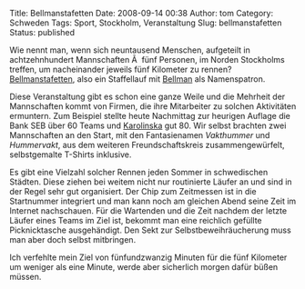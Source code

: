 Title: Bellmanstafetten
Date: 2008-09-14 00:38
Author: tom
Category: Schweden
Tags: Sport, Stockholm, Veranstaltung
Slug: bellmanstafetten
Status: published

Wie nennt man, wenn sich neuntausend Menschen, aufgeteilt in
achtzehnhundert Mannschaften Ã  fünf Personen, im Norden Stockholms
treffen, um nacheinander jeweils fünf Kilometer zu rennen?
[Bellmanstafetten](http://www.bellmanstafetten.se), also ein Staffellauf
mit [Bellman](http://de.wikipedia.org/wiki/Carl_Michael_Bellman) als
Namenspatron.

Diese Veranstaltung gibt es schon eine ganze Weile und die Mehrheit der
Mannschaften kommt von Firmen, die ihre Mitarbeiter zu solchen
Aktivitäten ermuntern. Zum Beispiel stellte heute Nachmittag zur
heurigen Auflage die Bank SEB über 60 Teams und
[Karolinska](http://www.karolinska.se/) gut 80. Wir selbst brachten zwei
Mannschaften an den Start, mit den Fantasienamen *Vakthummer* und
*Hummervakt*, aus dem weiteren Freundschaftskreis zusammengewürfelt,
selbstgemalte T-Shirts inklusive.

Es gibt eine Vielzahl solcher Rennen jeden Sommer in schwedischen
Städten. Diese ziehen bei weitem nicht nur routinierte Läufer an und
sind in der Regel sehr gut organisiert. Der Chip zum Zeitmessen ist in
die Startnummer integriert und man kann noch am gleichen Abend seine
Zeit im Internet nachschauen. Für die Wartenden und die Zeit nachdem der
letzte Läufer eines Teams im Ziel ist, bekommt man eine reichlich
gefüllte Picknicktasche ausgehändigt. Den Sekt zur
Selbstbeweihräucherung muss man aber doch selbst mitbringen.

Ich verfehlte mein Ziel von fünfundzwanzig Minuten für die fünf
Kilometer um weniger als eine Minute, werde aber sicherlich morgen dafür
büßen müssen.


